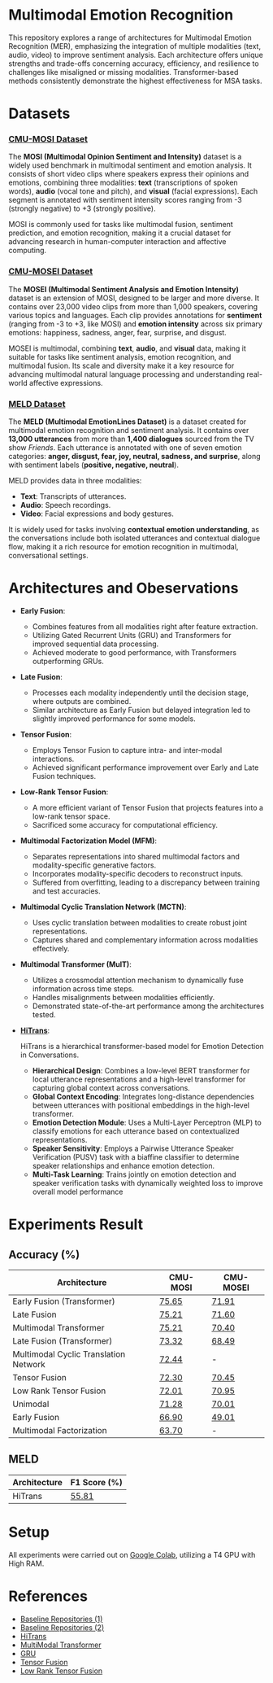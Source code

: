 # Multimodal Emotion Recognition
This repository explores a range of architectures for Multimodal Emotion Recognition (MER), emphasizing the integration of multiple modalities (text, audio, video) to improve sentiment analysis. Each architecture offers unique strengths and trade-offs concerning accuracy, efficiency, and resilience to challenges like misaligned or missing modalities. Transformer-based methods consistently demonstrate the highest effectiveness for MSA tasks.

# Datasets
### [CMU-MOSI Dataset](http://multicomp.cs.cmu.edu/resources/cmu-mosi-dataset/)
The **MOSI (Multimodal Opinion Sentiment and Intensity)** dataset is a widely used benchmark in multimodal sentiment and emotion analysis. It consists of short video clips where speakers express their opinions and emotions, combining three modalities: **text** (transcriptions of spoken words), **audio** (vocal tone and pitch), and **visual** (facial expressions). Each segment is annotated with sentiment intensity scores ranging from -3 (strongly negative) to +3 (strongly positive).

MOSI is commonly used for tasks like multimodal fusion, sentiment prediction, and emotion recognition, making it a crucial dataset for advancing research in human-computer interaction and affective computing.

### [CMU-MOSEI Dataset](http://multicomp.cs.cmu.edu/resources/cmu-mosei-dataset/)
The **MOSEI (Multimodal Sentiment Analysis and Emotion Intensity)** dataset is an extension of MOSI, designed to be larger and more diverse. It contains over 23,000 video clips from more than 1,000 speakers, covering various topics and languages. Each clip provides annotations for **sentiment** (ranging from -3 to +3, like MOSI) and **emotion intensity** across six primary emotions: happiness, sadness, anger, fear, surprise, and disgust.

MOSEI is multimodal, combining **text**, **audio**, and **visual** data, making it suitable for tasks like sentiment analysis, emotion recognition, and multimodal fusion. Its scale and diversity make it a key resource for advancing multimodal natural language processing and understanding real-world affective expressions.

### [MELD Dataset](https://github.com/declare-lab/MELD/blob/master/README.md)
The **MELD (Multimodal EmotionLines Dataset)** is a dataset created for multimodal emotion recognition and sentiment analysis. It contains over **13,000 utterances** from more than **1,400 dialogues** sourced from the TV show _Friends_. Each utterance is annotated with one of seven emotion categories: **anger, disgust, fear, joy, neutral, sadness, and surprise**, along with sentiment labels (**positive, negative, neutral**).

MELD provides data in three modalities:

-   **Text**: Transcripts of utterances.
-   **Audio**: Speech recordings.
-   **Video**: Facial expressions and body gestures.

It is widely used for tasks involving **contextual emotion understanding**, as the conversations include both isolated utterances and contextual dialogue flow, making it a rich resource for emotion recognition in multimodal, conversational settings.

# Architectures and Obeservations
-   **Early Fusion**:
    
    -   Combines features from all modalities right after feature extraction.
    -   Utilizing Gated Recurrent Units (GRU) and Transformers for improved sequential data processing.
    -   Achieved moderate to good performance, with Transformers outperforming GRUs.
-   **Late Fusion**:
    
    -   Processes each modality independently until the decision stage, where outputs are combined.
    -   Similar architecture as Early Fusion but delayed integration led to slightly improved performance for some models.
-   **Tensor Fusion**:
    
    -   Employs Tensor Fusion to capture intra- and inter-modal interactions.
    -   Achieved significant performance improvement over Early and Late Fusion techniques.
-   **Low-Rank Tensor Fusion**:
    
    -   A more efficient variant of Tensor Fusion that projects features into a low-rank tensor space.
    -   Sacrificed some accuracy for computational efficiency.
-   **Multimodal Factorization Model (MFM)**:
    
    -   Separates representations into shared multimodal factors and modality-specific generative factors.
    -   Incorporates modality-specific decoders to reconstruct inputs.
    -   Suffered from overfitting, leading to a discrepancy between training and test accuracies.
-   **Multimodal Cyclic Translation Network (MCTN)**:
    
    -   Uses cyclic translation between modalities to create robust joint representations.
    -   Captures shared and complementary information across modalities effectively.
-   **Multimodal Transformer (MulT)**:
    
    -   Utilizes a crossmodal attention mechanism to dynamically fuse information across time steps.
    -   Handles misalignments between modalities efficiently.
    -   Demonstrated state-of-the-art performance among the architectures tested.
 
 - **[HiTrans](https://aclanthology.org/2020.coling-main.370.pdf)**:
 
	HiTrans is a hierarchical transformer-based model for Emotion Detection in Conversations. 
	-   **Hierarchical Design**: Combines a low-level BERT transformer for local utterance representations and a high-level transformer for capturing global context across conversations.
	-   **Global Context Encoding**: Integrates long-distance dependencies between utterances with positional embeddings in the high-level transformer.
	-   **Emotion Detection Module**: Uses a Multi-Layer Perceptron (MLP) to classify emotions for each utterance based on contextualized representations.
	-   **Speaker Sensitivity**: Employs a Pairwise Utterance Speaker Verification (PUSV) task with a biaffine classifier to determine speaker relationships and enhance emotion detection.
	-   **Multi-Task Learning**: Trains jointly on emotion detection and speaker verification tasks with dynamically weighted loss to improve overall model performance
	
# Experiments Result

## Accuracy (%) 
| Architecture                             | CMU-MOSI | CMU-MOSEI |
|------------------------------------------|----------|-----------|
| Early Fusion (Transformer)               | [75.65](src/notebooks/MOSI/Early_Fusion_Transformer.ipynb)    | [71.91](src/notebooks/MOSEI/Early_Fusion_Transformer.ipynb)     |
| Late Fusion                              | [75.21](src/notebooks/MOSI/Late_Fusion.ipynb)    | [71.60](src/notebooks/MOSEI/Late_Fusion.ipynb)     |
| Multimodal Transformer                   | [75.21](src/notebooks/MOSI/Multimodal_Transformer.ipynb)    | [70.40](src/notebooks/MOSEI/Multimodal_Transformer.ipynb)     |
| Late Fusion (Transformer)                | [73.32](src/notebooks/MOSI/Late_Fusion_Transformer.ipynb)    | [68.49](src/notebooks/MOSEI/Late_Fusion_Transformer.ipynb)     |
| Multimodal Cyclic Translation Network    | [72.44](src/notebooks/MOSI/Multimodal_Cyclic_Translation_Network.ipynb)    | -     |
| Tensor Fusion                            | [72.30](src/notebooks/MOSI/Tensor_Fusion.ipynb)    | [70.45](src/notebooks/MOSEI/Tensor_Fusion.ipynb)     |
| Low Rank Tensor Fusion                   | [72.01](src/notebooks/MOSI/Low_Rank_Tensor_Fusion.ipynb)    | [70.95](src/notebooks/MOSEI/Low_Rank_Tensor_Fusion.ipynb)     |
| Unimodal                                 | [71.28](src/notebooks/MOSI/Unimodal.ipynb)    | [70.01](src/notebooks/MOSEI/Early_Fusion.ipynb)     |
| Early Fusion                             | [66.90](src/notebooks/MOSI/Early_Fusion.ipynb)    | [49.01](src/notebooks/MOSEI/Early_Fusion.ipynb)     |
| Multimodal Factorization                 | [63.70](src/notebooks/MOSI/Multimodal_Factorization.ipynb)    | -     |

## MELD
| Architecture                             | F1 Score (%) |
|------------------------------------------|--------------|
| HiTrans                   	 	       | [55.81](src/notebooks/MELD/HiTrans.ipynb)        |

# Setup
All experiments were carried out on [Google Colab](https://colab.research.google.com/), utilizing a T4 GPU with High RAM.

# References
 - [Baseline Repositories (1)](https://github.com/Klodivio355/MultiBench)
 - [Baseline Repositories (2)](https://github.com/rugvedmhatre/Multimodal-Sentiment-Analysis)
 - [HiTrans](https://github.com/ljynlp/HiTrans)
 - [MultiModal Transformer](https://github.com/yaohungt/Multimodal-Transformer) 
 - [GRU](https://arxiv.org/pdf/1812.07809.pdf)
 - [Tensor Fusion](https://github.com/Justin1904/TensorFusionNetworks/blob/master/model.py)
 - [Low Rank Tensor Fusion](https://github.com/Justin1904/Low-rank-Multimodal-Fusion)
